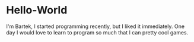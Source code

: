# Hello-World
I'm Bartek, I started programming recently, but I liked it immediately. One day I would love to learn to program so much that I can pretty cool games.
